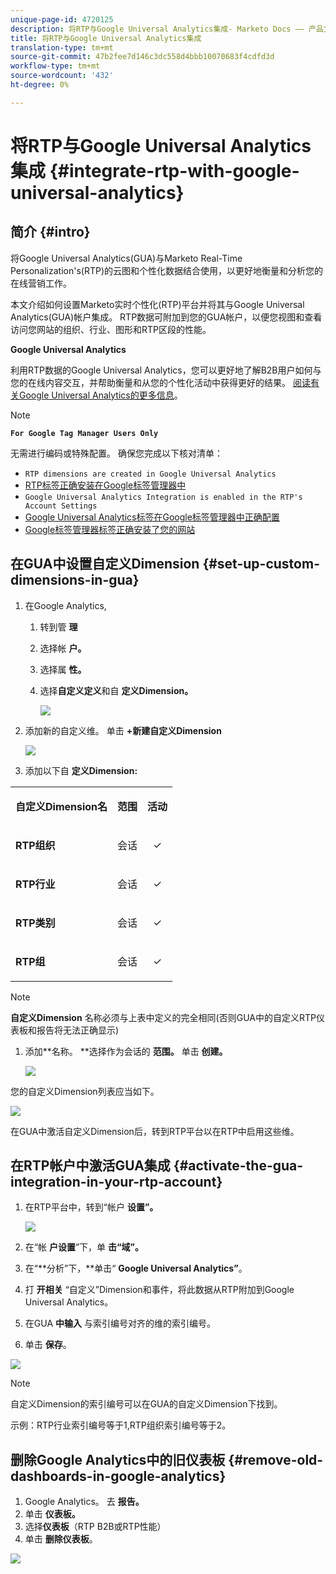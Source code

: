 ```yaml
---
unique-page-id: 4720125
description: 将RTP与Google Universal Analytics集成- Marketo Docs —— 产品文档
title: 将RTP与Google Universal Analytics集成
translation-type: tm+mt
source-git-commit: 47b2fee7d146c3dc558d4bbb10070683f4cdfd3d
workflow-type: tm+mt
source-wordcount: '432'
ht-degree: 0%

---
```



# 将RTP与Google Universal Analytics集成 {#integrate-rtp-with-google-universal-analytics}

## 简介 {#intro}

将Google Universal Analytics(GUA)与Marketo Real-Time Personalization&#39;s(RTP)的云图和个性化数据结合使用，以更好地衡量和分析您的在线营销工作。

本文介绍如何设置Marketo实时个性化(RTP)平台并将其与Google Universal Analytics(GUA)帐户集成。 RTP数据可附加到您的GUA帐户，以便您视图和查看访问您网站的组织、行业、图形和RTP区段的性能。

**Google Universal Analytics**

利用RTP数据的Google Universal Analytics，您可以更好地了解B2B用户如何与您的在线内容交互，并帮助衡量和从您的个性化活动中获得更好的结果。 [阅读有关Google Universal Analytics的更多信息](https://support.google.com/analytics/answer/2790010/?hl=en&amp;authuser=1)。

>[!NOTE]
>
>**`For Google Tag Manager Users Only`**
>
>无需进行编码或特殊配置。 确保您完成以下核对清单：
>
>* `RTP dimensions are created in Google Universal Analytics`
>* [RTP标签正确安装在Google标签管理器中](https://docs.marketo.com/display/public/DOCS/Implementing+RTP+using+Google+Tag+Manager)
>* `Google Universal Analytics Integration is enabled in the RTP's Account Settings`
>* [Google Universal Analytics标签在Google标签管理器中正确配置](https://support.google.com/tagmanager/answer/6107124?hl=en)
>* [Google标签管理器标签正确安装了您的网站](https://developers.google.com/tag-manager/quickstart)

>



## 在GUA中设置自定义Dimension {#set-up-custom-dimensions-in-gua}

1. 在Google Analytics,

   1. 转到管 **理**
   1. 选择帐 **户。**
   1. 选择属 **性。**
   1. 选择**自定义定义**和自 **定义Dimension。**

      ![](assets/image2014-11-29-11-3a2-3a32.png)

1. 添加新的自定义维。 单击 **+新建自定义Dimension**

   ![](assets/image2014-11-29-11-3a8-3a16.png)

1. 添加以下自 **定义Dimension:**

<table> 
 <tbody> 
  <tr> 
   <td><p><strong>自定义Dimension名</strong></p></td> 
   <td><p><strong>范围</strong></p></td> 
   <td><p><strong>活动</strong></p></td> 
  </tr> 
  <tr> 
   <td><p><strong>RTP组织</strong></p></td> 
   <td><p>会话</p></td> 
   <td><p align="center">✓</p></td> 
  </tr> 
  <tr> 
   <td><p><strong>RTP行业</strong></p></td> 
   <td><p>会话</p></td> 
   <td><p align="center">✓</p></td> 
  </tr> 
  <tr> 
   <td><p><strong>RTP类别</strong></p></td> 
   <td><p>会话</p></td> 
   <td><p align="center">✓</p></td> 
  </tr> 
  <tr> 
   <td><p><strong>RTP组</strong></p></td> 
   <td><p>会话</p></td> 
   <td><p align="center">✓</p></td> 
  </tr> 
 </tbody> 
</table>

>[!NOTE]
>
>**自定义Dimension** 名称必须与上表中定义的完全相同(否则GUA中的自定义RTP仪表板和报告将无法正确显示)

1. 添加**名称。 **选择作为会话的 **范围。** 单击 **创建。**

   ![](assets/image2014-11-29-11-3a12-3a51.png)

您的自定义Dimension列表应当如下。

![](assets/image2014-11-29-11-36-50-version-2.png)

在GUA中激活自定义Dimension后，转到RTP平台以在RTP中启用这些维。

## 在RTP帐户中激活GUA集成 {#activate-the-gua-integration-in-your-rtp-account}

1. 在RTP平台中，转到“帐户 **设置”。**

   ![](assets/image2014-11-29-11-3a27-3a7.png)

1. 在“帐 **户设置**”下，单 **击“域”。**
1. 在“**分析”下，**单击“ **Google Universal Analytics”**。
1. 打 **开相关** “自定义”Dimension和事件，将此数据从RTP附加到Google Universal Analytics。
1. 在GUA **中输入** 与索引编号对齐的维的索引编号。
1. 单击 **保存**。

![](assets/image2014-11-29-11-31-23-version-2.png)

>[!NOTE]
>
>自定义Dimension的索引编号可以在GUA的自定义Dimension下找到。
>
>示例：RTP行业索引编号等于1,RTP组织索引编号等于2。

## 删除Google Analytics中的旧仪表板 {#remove-old-dashboards-in-google-analytics}

1. Google Analytics。 去 **报告。**
1. 单击 **仪表板。**
1. 选择**仪表板**（RTP B2B或RTP性能）
1. 单击 **删除仪表板**。

![](assets/image2014-11-29-11-3a42-3a55.png)


